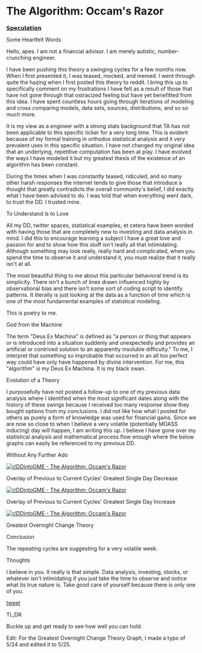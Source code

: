The Algorithm: Occam's Razor
============================

[𝗦𝗽𝗲𝗰𝘂𝗹𝗮𝘁𝗶𝗼𝗻](https://www.reddit.com/r/DDintoGME/search?q=flair_name%3A%22%F0%9D%97%A6%F0%9D%97%BD%F0%9D%97%B2%F0%9D%97%B0%F0%9D%98%82%F0%9D%97%B9%F0%9D%97%AE%F0%9D%98%81%F0%9D%97%B6%F0%9D%97%BC%F0%9D%97%BB%22&restrict_sr=1)

Some Heartfelt Words

Hello, apes. I am not a financial advisor. I am merely autistic, number-crunching engineer.

I have been pushing this theory a swinging cycles for a few months now. When I first presented it, I was teased, mocked, and memed. I went through quite the hazing when I first posted this theory to reddit. I bring this up to specifically comment on my frustrations I have felt as a result of those that have not gone through that ostracized feeling but have yet benefitted from this idea. I have spent countless hours going through iterations of modeling and cross comparing models, data sets, sources, distributions, and so so much more.

It is my view as a engineer with a strong stats background that TA has not been applicable to this specific ticker for a very long time. This is evident because of my formal training in orthodox statistical analysis and it very prevalent uses in this specific situation. I have not changed my original idea that an underlying, repetitive computation has been at play. I have evolved the ways I have modeled it but my greatest thesis of the existence of an algorithm has been constant.

During the times when I was constantly teased, ridiculed, and so many other harsh responses the internet tends to give those that introduce a thought that greatly contradicts the overall community's belief, I did exactly what I have been advised to do. I was told that when everything went dark, to trust the DD. I trusted mine.

To Understand is to Love

All my DD, twitter spaces, statistical examples, et cetera have been worded with having those that are completely new to investing and data analysis in mind. I did this to encourage learning a subject I have a great love and passion for and to show how this stuff isn't really all that intimidating. Although something may look really, really hard and complicated, when you spend the time to observe it and understand it, you must realize that it really isn't at all.

The most beautiful thing to me about this particular behavioral trend is its simplicity. There isn't a bunch of lines drawn influenced highly by observational bias and there isn't some sort of coding script to identify patterns. It literally is just looking at the data as a function of time which is one of the most fundamental examples of statistical modeling.

This is poetry to me.

God from the Machine

The term "Deus Ex Machina" is defined as "a person or thing that appears or is introduced into a situation suddenly and unexpectedly and provides an artificial or contrived solution to an apparently insoluble difficulty." To me, I interpret that something so improbable that occurred in an all too perfect way could have only have happened by divine intervention. For me, this "algorithm" is my Deus Ex Machina. It is my black swan.

Evolution of a Theory

I purposefully have not posted a follow-up to one of my previous data analysis where I identified when the most significant dates along with the history of these swings because I received too many response show they bought options from my conclusions. I did not like how what I posted for others as purely a form of knowledge was used for financial gains. Since we are now so close to when I believe a very volatile (potentially MOASS inducing) day will happen, I am writing this up. I believe I have gone over my statistical analysis and mathematical process flow enough where the below graphs can easily be referenced to my previous DD.

Without Any Further Ado

[![r/DDintoGME - The Algorithm: Occam's Razor](https://preview.redd.it/f8h07sqww0m71.png?width=797&format=png&auto=webp&s=7806e53b90e63465e9bf5d3cd586045b7b241c79)](https://preview.redd.it/f8h07sqww0m71.png?width=797&format=png&auto=webp&s=7806e53b90e63465e9bf5d3cd586045b7b241c79)

Overlay of Previous to Current Cycles' Greatest Single Day Decrease

[![r/DDintoGME - The Algorithm: Occam's Razor](https://preview.redd.it/0q643n51x0m71.png?width=788&format=png&auto=webp&s=cccdf5c48293089639479546120d417f151284d8)](https://preview.redd.it/0q643n51x0m71.png?width=788&format=png&auto=webp&s=cccdf5c48293089639479546120d417f151284d8)

Overlay of Previous to Current Cycles' Greatest Single Day Increase

[![r/DDintoGME - The Algorithm: Occam's Razor](https://preview.redd.it/mrjgaql8r1m71.png?width=1577&format=png&auto=webp&s=2b890b491a5ced30b84b49b10c55ed91c398d8bb)](https://preview.redd.it/mrjgaql8r1m71.png?width=1577&format=png&auto=webp&s=2b890b491a5ced30b84b49b10c55ed91c398d8bb)

Greatest Overnight Change Theory

Conclusion

The repeating cycles are suggesting for a very volatile week.

Thoughts

I believe in you. It really is that simple. Data analysis, investing, stocks, or whatever isn't intimidating if you just take the time to observe and notice what its true nature is. Take good care of yourself because there is only one of you.

[tweet](https://twitter.com/pwnwtfbbq/status/1435122799429840896?s=20)

TL;DR

Buckle up and get ready to see how well you can hold.

Edit: For the Greatest Overnight Change Theory Graph, I made a typo of 5/24 and edited it to 5/25.
